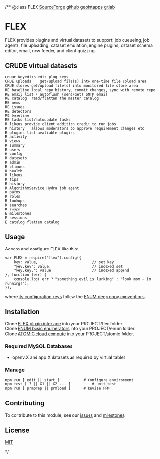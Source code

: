 /**
@class FLEX
	[SourceForge](https://sourceforge.net) 
	[github](https://github.com/acmesds/flex) 
	[geointapps](https://git.geointapps.org/acmesds/flex)
	[gitlab](https://gitlab.west.nga.ic.gov/acmesds/flex)

# FLEX

FLEX provides plugins and virtual datasets to support: job queueing, job agents, file uploading, dataset emulation, 
engine plugins, dataset schema editor, email, new feeder, and client quizzing.

## CRUDE virtual datasets

	CRUDE keyedits edit plug keys
	CRUE uploads	get/upload file(s) into one-time file upload area
	CRUE stores	get/upload file(s) into monitored file store area
	RE baseline local repo history, commit changes, sync with remote repo
	RE email list / autoflush (send/get) SMTP email
	RE catalog	read/flatten the master catalog
	RE news			
	RE issues		
	RE detectors
	RE baseline
	RE tasks list/autoupdate tasks
	R likeus provide client addition credit to run jobs
	R history	allows moderators to approve requirement changes etc
	R plugins list avaliable plugins
	R activity
	R views
	R summary
	R users
	R config
	R datasets
	R admin
	R cliques
	R health
	R likeus
	R tips
	R history
	R AlgorithmService Hydra job agent
	R parms		 
	R roles			
	R lookups				
	R searches
	R swaps		 	
	E milestones 		
	E sessions	
	E catalog flatten catalog

## Usage

Access and configure FLEX like this:

	var FLEX = require("flex").config({
		key: value, 						// set key
		"key.key": value, 					// indexed set
		"key.key.": value					// indexed append
	}, function (err) {
		console.log( err ? "something evil is lurking" : "look mom - Im running!");
	});

where [its configuration keys](https://totem.west.ile.nga.ic.gov/shares/prm/flex/index.html) follow 
the [ENUM deep copy conventions](https://github.com/acmesds/enum).

## Installation

Clone [FLEX plugin interface](https://github.com/acmesds/flex) into your PROJECT/flex folder.  
Clone [ENUM basic enumerators](https://github.com/acmesds/enum) into your PROJECT/enum folder.  
Clone [ATOMIC cloud compute](https://github.com/acmesds/atomic) into your PROJECT/atomic folder.  

### Required MySQL Databases

* openv.X and app.X datasets as required by virtual tables

### Manage 

	npm run [ edit || start ]			# Configure environment
	npm test [ ? || X1 || X2 ... ]			# unit test
	npm run [ prmprep || prmload ]		# Revise PRM
	
## Contributing

To contribute to this module, see our [issues](https://totem.west.ile.nga.ic.gov/issues.view)
and [milestones](https://totem.west.ile.nga.ic.gov/milestones.view).

## License

[MIT](LICENSE)

*/